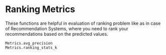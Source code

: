 # Ranking Metrics

These functions are helpful in evaluation of ranking problem like as in case of Recommendation Systems, where you need to rank your recommendations based on the predicted values.

```@docs
Metrics.avg_precision
Metrics.ranking_stats_k
```
